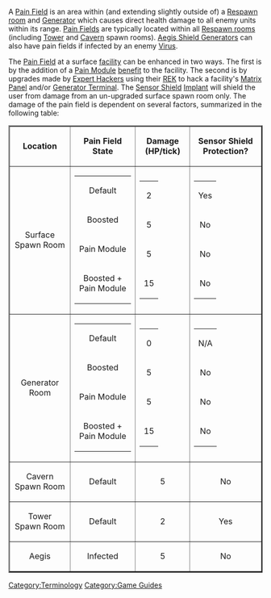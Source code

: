 A [Pain Field](Pain_Field.md "wikilink") is an area within (and extending
slightly outside of) a [Respawn room](Respawn_room.md "wikilink") and
[Generator](Generator.md "wikilink") which causes direct health damage to
all enemy units within its range. [Pain Fields](Pain_Field.md "wikilink")
are typically located within all [Respawn
rooms](Respawn_room.md "wikilink") (including [Tower](Tower.md "wikilink") and
[Cavern](Cavern.md "wikilink") spawn rooms). [Aegis Shield
Generators](Aegis_Shield_Generator.md "wikilink") can also have pain fields
if infected by an enemy [Virus](Virus.md "wikilink").

The [Pain Field](Pain_Field.md "wikilink") at a surface
[facility](facility.md "wikilink") can be enhanced in two ways. The first
is by the addition of a [Pain Module](Pain_Module.md "wikilink")
[benefit](Module_benefit.md "wikilink") to the facility. The second is by
upgrades made by [Expert Hackers](Expert_Hacking.md "wikilink") using their
[REK](REK.md "wikilink") to hack a facility's [Matrix
Panel](Matrix_Panel.md "wikilink") and/or [Generator
Terminal](Generator_Terminal.md "wikilink"). The [Sensor
Shield](Sensor_Shield.md "wikilink") [Implant](Implant.md "wikilink") will
shield the user from damage from an un-upgraded surface spawn room only.
The damage of the pain field is dependent on several factors, summarized
in the following table:

<table border="2">
<tr>
<td align="center">

<b>Location</b>

</td>
<td align="center">

<b>Pain Field State</b>

</td>
<td align="center">

<b>Damage (HP/tick)</b>

</td>
<td align="center">

<b>Sensor Shield Protection?</b>

</td>
</tr>
<tr>
<td align="center">

Surface Spawn Room

</td>
<td>
<table>
<tr>
<td align="center">

Default

</td>
</tr>
<tr>
<td align="center">

Boosted

</td>
</tr>
<tr>
<td align="center">

Pain Module

</td>
</tr>
<tr>
<td align="center">

Boosted + Pain Module

</td>
</tr>
</table>
<td align="center">
<table>
<tr>
<td align="center">

2

</td>
</tr>
<tr>
<td align="center">

5

</td>
</tr>
<tr>
<td align="center">

5

</td>
</tr>
<tr>
<td align="center">

15

</td>
</tr>
</table>
</td>
<td align="center">
<table>
<tr>
<td align="center">

Yes

</td>
</tr>
<tr>
<td align="center">

No

</td>
</tr>
<tr>
<td align="center">

No

</td>
</tr>
<tr>
<td align="center">

No

</td>
</tr>
</table>
</td>
</tr>
<tr>
<td align="center">

Generator Room

</td>
<td>
<table>
<tr>
<td align="center">

Default

</td>
</tr>
<tr>
<td align="center">

Boosted

</td>
</tr>
<tr>
<td align="center">

Pain Module

</td>
</tr>
<tr>
<td align="center">

Boosted + Pain Module

</td>
</tr>
</table>
<td align="center">
<table>
<tr>
<td align="center">

0

</td>
</tr>
<tr>
<td align="center">

5

</td>
</tr>
<tr>
<td align="center">

5

</td>
</tr>
<tr>
<td align="center">

15

</td>
</tr>
</table>
</td>
<td align="center">
<table>
<tr>
<td align="center">

N/A

</td>
</tr>
<tr>
<td align="center">

No

</td>
</tr>
<tr>
<td align="center">

No

</td>
</tr>
<tr>
<td align="center">

No

</td>
</tr>
</table>
</td>
</tr>
<tr>
<td align="center">

Cavern Spawn Room

</td>
<td align="center">

Default

</td>
<td align="center">

5

</td>
<td align="center">

No

</td>
</tr>
<tr>
<td align="center">

Tower Spawn Room

</td>
<td align="center">

Default

</td>
<td align="center">

2

</td>
<td align="center">

Yes

</td>
</tr>
<tr>
<td align="center">

Aegis

</td>
<td align="center">

Infected

</td>
<td align="center">

5

</td>
<td align="center">

No

</td>
</tr>
</table>

[Category:Terminology](Category:Terminology.md "wikilink") [Category:Game
Guides](Category:Game_Guides.md "wikilink")
